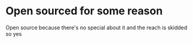 # Open sourced for some reason

Open source because there's no special about it and the reach is skidded so yes

